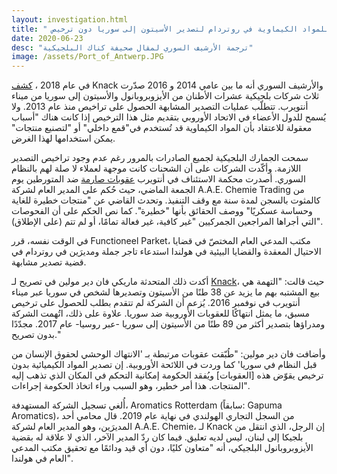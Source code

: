 ```yaml
---
layout: investigation.html
title: " مقاضاة تاجر للمواد الكيماوية في روتردام لتصدير الأسيتون إلى سوريا دون ترخيص"
date: 2020-06-23
desc: "ترجمة الأرشيف السوري لمقال صحيفة كناك البلجيكية"
image: /assets/Port_of_Antwerp.JPG
---
```


في عام 2018 ، [كشف](https://syrianarchive.org/en/investigations/belgium-isopropanol) Knack والأرشيف السوري أنه ما بين عامي 2014 و 2016 صدّرت ثلاث شركات بلجيكية عشرات الأطنان من الأيزوبروبانول والأسيتون إلى سوريا من ميناء أنتويرب. تتطلّب عمليات التصدير المشابهة الحصول على تراخيص منذ عام 2013. ولا يُسمح للدول الأعضاء في الاتحاد الأوروبي بتقديم مثل هذا الترخيص إذا كانت هناك "أسباب معقولة للاعتقاد بأن المواد الكيماوية قد تُستخدم في"قمع داخلي" أو "لتصنيع منتجات" يمكن استخدامها لهذا الغرض.

سمحت الجمارك البلجيكية لجميع الصادرات بالمرور رغم عدم وجود تراخيص التصدير اللازمة. وأكّدت الشركات على أن الشحنات كانت موجهة لعملاء لا صلة لهم بالنظام السوري. أصدرت محكمة الاستئناف في أنتويرب [عقوبات صارمة](https://www.knack.be/nieuws/belgie/bedrijven-ook-in-beroep-veroordeeld-voor-export-chemicalien-naar-syrie-zonder-vergunning/article-news-1612385.html) ضد المتورطين يوم الجمعة الماضي، حيث حُكم على المدير العام لشركة A.A.E. Chemie Trading  من كالمثوت بالسجن لمدة سنة مع وقف التنفيذ. وتحدث القاضي عن "منتجات خطيرة للغاية وحساسة عسكريًا" ووصف الحقائق بأنها "خطيرة". كما نص الحكم على أن الفحوصات التي أجراها المراجعين الجمركيين "غير كافية، غير فعالة تمامًا، أو لم تتم (على الإطلاق)".

في الوقت نفسه، قرر Functioneel Parket، مكتب المدعي العام المختصّ في قضايا الاحتيال المعقدة والقضايا البيئية في هولندا استدعاء تاجر جملة ومديرَين في روتردام في قضية تصدير مشابهة.

أكدت ذلك المتحدثة ماريكي فان دير مولين في تصريح لـ [Knack](https://www.knack.be/nieuws/belgie/de-zaak-isopropanol-ook-nederlands-parket-vervolgt-export-van-chemicalien-naar-syrie/article-normal-1613439.html?utm_medium=social_knack&utm_source=Twitter#Echobox=1592924120)، حيث قالت: "التهمة هي بيع المشتبه بهم ما يزيد عن 38 طنًا من الأسيتون وتصديرها لشخص في سوريا عبر ميناء أنتويرب في نوفمبر 2016. يُزعم أن الشركة لم تتقدم بطلب للحصول على ترخيص مسبق، ما يمثل انتهاكًا للعقوبات الأوروبية ضد سوريا. علاوة على ذلك، اتُهمت الشركة ومدراؤها بتصدير أكثر من 89 طنًا من الأسيتون إلى سوريا -عبر روسيا- عام 2017. مجدّدًا بدون تصريح."

وأضافت فان دير مولين: "طُبّقت عقوبات مرتبطة بـ 'الانتهاك الوحشي لحقوق الإنسان من قبل النظام في سوريا' كما وردت في اللائحة الأوروبية. إن تصدير المواد الكيميائية بدون ترخيص يقوّض هذه [العقوبات] ويُفقد الحكومة إمكانية التحكم في المكان الذي تذهب إليه المنتجات. هذا أمر خطير، وهو السبب وراء اتخاذ الحكومة إجراءات".

أُلغي تسجيل الشركة المستهدفة، Aromatics Rotterdam (سابقاً: Gapuma Aromatics)، من السجل التجاري الهولندي في نهاية عام 2019. قال محامي أحد المديرَين، وهو المدير العام لشركة A.A.E. Chemie،  لـ Knack إن الرجل، الذي انتقل من بلجيكا إلى لبنان، ليس لديه تعليق. فيما كان ردّ المدير الآخر، الذي لا علاقة له بقضية الأيزوبروبانول البلجيكي، أنه "متعاون كليًا، دون أي قيد ودائمًا مع تحقيق مكتب المدعي العام في هولندا".
